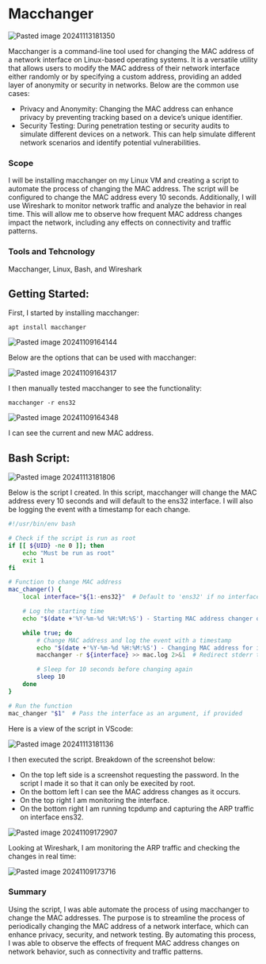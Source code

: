 # Macchanger

![Pasted image 20241113181350](https://github.com/user-attachments/assets/50631d96-a165-4b16-a576-347bed10ec50)

Macchanger is a command-line tool used for changing the MAC address of a network interface on Linux-based operating systems. It is a versatile utility that allows users to modify the MAC address of their network interface either randomly or by specifying a custom address, providing an added layer of anonymity or security in networks. Below are the common use cases:

+ Privacy and Anonymity: Changing the MAC address can enhance privacy by preventing tracking based on a device’s unique identifier.
+ Security Testing: During penetration testing or security audits to simulate different devices on a network. This can help simulate different network scenarios and identify potential vulnerabilities.

### Scope
I will be installing macchanger on my Linux VM and creating a script to automate the process of changing the MAC address. The script will be configured to change the MAC address every 10 seconds. Additionally, I will use Wireshark to monitor network traffic and analyze the behavior in real time. This will allow me to observe how frequent MAC address changes impact the network, including any effects on connectivity and traffic patterns.

### Tools and Tehcnology
Macchanger, Linux, Bash, and Wireshark

## Getting Started:

First, I started by installing macchanger:

```
apt install macchanger
```

![Pasted image 20241109164144](https://github.com/user-attachments/assets/ae579f86-65c6-4775-879c-3111613424d7)

Below are the options that can be used with macchanger:

![Pasted image 20241109164317](https://github.com/user-attachments/assets/e99ebe2a-af46-480b-99fc-223036232ecc)

I then manually tested macchanger to see the functionality:

```
macchanger -r ens32
```

![Pasted image 20241109164348](https://github.com/user-attachments/assets/69d73d99-9139-41b5-9597-04845d329d41)

I can see the current and new MAC address. 

## Bash Script:

![Pasted image 20241113181806](https://github.com/user-attachments/assets/83d52939-226e-410b-aed9-191af5c6cc59)

Below is the script I created. In this script, macchanger will change the MAC address every 10 seconds and will default to the ens32 interface. I will also be logging the event with a timestamp for each change.

```bash
#!/usr/bin/env bash

# Check if the script is run as root
if [[ ${UID} -ne 0 ]]; then
    echo "Must be run as root"
    exit 1
fi

# Function to change MAC address
mac_changer() {
    local interface="${1:-ens32}"  # Default to 'ens32' if no interface is provided

    # Log the starting time
    echo "$(date +'%Y-%m-%d %H:%M:%S') - Starting MAC address changer on interface: ${interface}" >> mac.log

    while true; do
        # Change MAC address and log the event with a timestamp
        echo "$(date +'%Y-%m-%d %H:%M:%S') - Changing MAC address for interface: ${interface}" >> mac.log
        macchanger -r ${interface} >> mac.log 2>&1  # Redirect stderr to log as well

        # Sleep for 10 seconds before changing again
        sleep 10
    done
}

# Run the function
mac_changer "$1"  # Pass the interface as an argument, if provided

```

Here is a view of the script in VScode:

![Pasted image 20241113181136](https://github.com/user-attachments/assets/34f4955b-d759-4e49-9c46-c612846c7f05)

I then executed the script. Breakdown of the screenshot below:

+ On the top left side is a screenshot requesting the password. In the script I made it so that it can only be execited by root.
+ On the bottom left I can see the MAC address changes as it occurs.
+ On the top right I am monitoring the interface.
+ On the bottom right I am running tcpdump and capturing the ARP traffic on interface ens32.

![Pasted image 20241109172907](https://github.com/user-attachments/assets/2fa4c847-f4b8-440d-afa4-cc4a754407a1)

Looking at Wireshark, I am monitoring the ARP traffic and checking the changes in real time:

![Pasted image 20241109173716](https://github.com/user-attachments/assets/0d047c16-3c70-4525-82a6-41a97f9f26dd)

### Summary

Using the script, I was able automate the process of using macchanger to change the MAC addresses. The purpose is to streamline the process of periodically changing the MAC address of a network interface, which can enhance privacy, security, and network testing. By automating this process, I was able to observe the effects of frequent MAC address changes on network behavior, such as connectivity and traffic patterns. 
